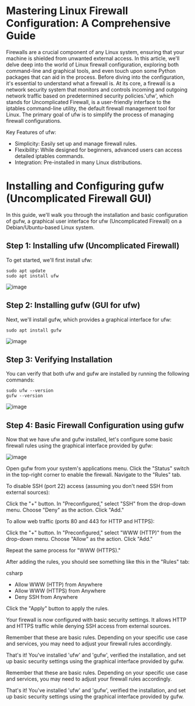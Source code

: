 # Mastering Linux Firewall Configuration: A Comprehensive Guide

Firewalls are a crucial component of any Linux system, ensuring that your machine is shielded from unwanted external access. In this article, we'll delve deep into the world of Linux firewall configuration, exploring both command-line and graphical tools, and even touch upon some Python packages that can aid in the process. Before diving into the configuration, it's essential to understand what a firewall is. At its core, a firewall is a network security system that monitors and controls incoming and outgoing network traffic based on predetermined security policies.'ufw', which stands for Uncomplicated Firewall, is a user-friendly interface to the iptables command-line utility, the default firewall management tool for Linux. The primary goal of ufw is to simplify the process of managing firewall configurations.

Key Features of ufw:

- Simplicity: Easily set up and manage firewall rules.
- Flexibility: While designed for beginners, advanced users can access detailed iptables commands.
- Integration: Pre-installed in many Linux distributions.

# Installing and Configuring gufw (Uncomplicated Firewall GUI)

In this guide, we'll walk you through the installation and basic configuration of gufw, a graphical user interface for ufw (Uncomplicated Firewall) on a Debian/Ubuntu-based Linux system.
## Step 1: Installing ufw (Uncomplicated Firewall)

To get started, we'll first install ufw:
    
    sudo apt update
    sudo apt install ufw

![image](https://github.com/testcomputer/rando-linux-build/assets/104815254/230cb6d5-a4ab-429f-97b0-4eba109b1ecd)

## Step 2: Installing gufw (GUI for ufw)

Next, we'll install gufw, which provides a graphical interface for ufw:

    sudo apt install gufw

![image](https://github.com/testcomputer/rando-linux-build/assets/104815254/50d6aa2a-a12a-4754-8632-4740de66e199)


## Step 3: Verifying Installation

You can verify that both ufw and gufw are installed by running the following commands:

    sudo ufw --version
    gufw --version

![image](https://github.com/testcomputer/rando-linux-build/assets/104815254/6d55337b-cbb2-4941-b59e-0ca3bcc1e133)

## Step 4: Basic Firewall Configuration using gufw

Now that we have ufw and gufw installed, let's configure some basic firewall rules using the graphical interface provided by gufw:

![image](https://github.com/testcomputer/rando-linux-build/assets/104815254/2c07be71-acca-47bf-9900-143d5e1cb620)

Open gufw from your system's applications menu.
    Click the "Status" switch in the top-right corner to enable the firewall.
    Navigate to the "Rules" tab.

To disable SSH (port 22) access (assuming you don't need SSH from external sources):

Click the "+" button.
    In "Preconfigured," select "SSH" from the drop-down menu.
    Choose "Deny" as the action.
    Click "Add."

To allow web traffic (ports 80 and 443 for HTTP and HTTPS):

Click the "+" button.
    In "Preconfigured," select "WWW (HTTP)" from the drop-down menu.
    Choose "Allow" as the action.
    Click "Add."

Repeat the same process for "WWW (HTTPS)."

After adding the rules, you should see something like this in the "Rules" tab:

csharp

- Allow WWW (HTTP) from Anywhere
- Allow WWW (HTTPS) from Anywhere
- Deny SSH from Anywhere

Click the "Apply" button to apply the rules.

Your firewall is now configured with basic security settings. It allows HTTP and HTTPS traffic while denying SSH access from external sources.

Remember that these are basic rules. Depending on your specific use case and services, you may need to adjust your firewall rules accordingly.

That's it! You've installed 'ufw' and 'gufw', verified the installation, and set up basic security settings using the graphical interface provided by gufw.

Remember that these are basic rules. Depending on your specific use case and services, you may need to adjust your firewall rules accordingly.

That's it! You've installed 'ufw' and 'gufw', verified the installation, and set up basic security settings using the graphical interface provided by gufw.
